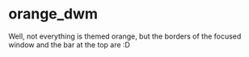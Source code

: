 # orange_dwm
Well, not everything is themed orange, but the borders of the focused window and the bar at the top are :D
